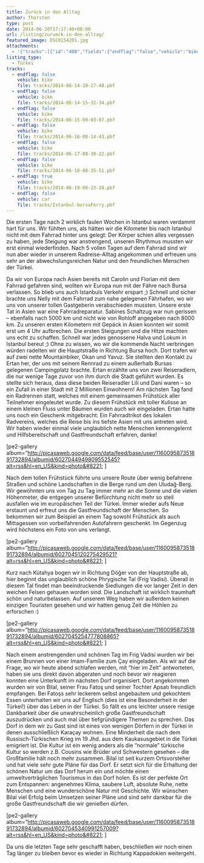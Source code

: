 ```yaml
---
title: Zurück in den Alltag
author: Thorsten
type: post
date: 2014-06-20T17:17:40+00:00
url: /listing/zurueck-in-den-alltag/
featured_image: DSC0154201.jpg
attachments:
  - '{"tracks":[{"id":"400","fields":{"endflag":"false","vehicle":"bike"}},{"id":"401","fields":{"endflag":"false","vehicle":"bike"}},{"id":"402","fields":{"endflag":"false","vehicle":"bike"}},{"id":"403","fields":{"endflag":"false","vehicle":"bike"}},{"id":"405","fields":{"endflag":"false","vehicle":"bike"}},{"id":"406","fields":{"endflag":"false","vehicle":"bike"}},{"id":"407","fields":{"endflag":"true","vehicle":"bike"}},{"id":"408","fields":{"endflag":"false","vehicle":"car"}}]}'
listing_type:
  - Türkei
tracks:
  - endflag: false
    vehicle: bike
    file: tracks/2014-06-14-10-27-48.pbf
  - endflag: false
    vehicle: bike
    file: tracks/2014-06-14-15-32-34.pbf
  - endflag: false
    vehicle: bike
    file: tracks/2014-06-15-09-03-07.pbf
  - endflag: false
    vehicle: bike
    file: tracks/2014-06-16-08-14-43.pbf
  - endflag: false
    vehicle: bike
    file: tracks/2014-06-17-08-30-22.pbf
  - endflag: false
    vehicle: bike
    file: tracks/2014-06-18-08-35-51.pbf
  - endflag: true
    vehicle: bike
    file: tracks/2014-06-19-08-23-24.pbf
  - endflag: false
    vehicle: car
    file: tracks/Istanbul-bursaFerry.pbf
---
```

Die ersten Tage nach 2 wirklich faulen Wochen in Istanbul waren verdammt hart für uns. Wir fühlten uns, als hätten wir die Kilometer bis nach Istanbul nicht mit dem Fahrrad hinter uns gelegt: Der Körper schien alles vergessen zu haben, jede Steigung war anstrengend, unseren Rhythmus mussten wir erst einmal wiederfinden. Nach 5 vollen Tagen auf dem Fahrrad sind wir nun aber wieder in unserem Radreise-Alltag angekommen und erfreuen uns sehr an der abwechslungsreichen Natur und den freundlichen Menschen der Türkei.

Da wir von Europa nach Asien bereits mit Carolin und Florian mit dem Fahrrad gefahren sind, wollten wir Europa nun mit der Fähre nach Bursa verlassen. So blieb uns auch Istanbuls Verkehr erspart ;) Schnell und sicher brachte uns Nelly mit dem Fahrrad zum nahe gelegenen Fährhafen, wo wir uns von unserer tollen Gastgeberin verabschieden mussten. Unsere erste Tat in Asien war eine Fahrradreparatur. Sabines Schaltzug war nun gerissen &#8211; ebenfalls nach 5000 km und nicht wie von Rohloff angegeben nach 8000 km. Zu unseren ersten Kilometern mit Gepäck in Asien konnten wir somit erst um 4 Uhr aufbrechen. Die ersten Steigungen und die Hitze machten uns echt zu schaffen. Schnell war jedes genossene Halva und Lokum in Istanbul bereut ;) Ohne zu wissen, wo wir die kommende Nacht verbringen würden radelten wir die Hauptstraße in Richtung Bursa hoch. Dort trafen wir auf zwei nette Mountainbiker, Okan und Yavuz. Sie stellten den Kontakt zu Ertan her, der uns mit seinem Rennrad zu einem außerhalb Bursas gelegenen Campingplatz brachte. Ertan erzählte uns von zwei Reiseradlern, die nur wenige Tage zuvor von ihm durch die Stadt geführt wurden. Es stellte sich heraus, dass diese beiden Reiseradler Lili und Dani waren &#8211; so ein Zufall in einer Stadt mit 2 Millionen Einwohnern! Am nächsten Tag fand ein Radrennen statt, welches mit einem gemeinsamen Frühstück aller Teilnehmer eingeleutet wurde. Zu diesem Frühstück mit toller Kulisse an einem kleinen Fluss unter Bäumen wurden auch wir eingeladen. Ertan hatte uns noch ein Geschenk mitgebracht: Ein Fahrradtrikot des lokalen Radvereins, welches die Reise bis ins tiefste Asien mit uns antreten wird. Wir haben wieder einmal viele unglaublich nette Menschen kennengelernt und Hilfsbereitschaft und Gastfreundschaft erfahren, danke!

[pe2-gallery album=&#8221;http://picasaweb.google.com/data/feed/base/user/116009587351891732894/albumid/6027044949809552545?alt=rss&hl=en_US&kind=photo&#8221; ]

Nach dem tollen Frühstück führte uns unsere Route über wenig befahrene Straßen und schöne Landschaften in die Berge rund um den Uludağ-Berg. Wir gewöhnten uns von Tag zu Tag immer mehr an die Sonne und die vielen Höhenmeter, die entgegen unserer Befürchtung nicht mehr so steil ausfallen wie im europäischen Teil der Türkei. Immer wieder aufs Neue erstaunt und erfreut uns die Gastfreundschaft der Menschen. So bekommen wir zum Beispiel an einem Tag sowohl Frühstück als auch Mittagessen von vorbeifahrenden Autofahrern geschenkt. Im Gegenzug wird höchstens ein Foto von uns verlangt.

[pe2-gallery album=&#8221;http://picasaweb.google.com/data/feed/base/user/116009587351891732894/albumid/6027045120275429521?alt=rss&hl=en_US&kind=photo&#8221; ]

Kurz nach Kütahya bogen wir in Richtung Döğer von der Hauptstraße ab, hier beginnt das unglaublich schöne Phrygische Tal (Frig Vadisi). Überall in diesem Tal findet man beeindruckende Siedlungen die vor langer Zeit in den weichen Felsen gehauen worden sind. Die Landschaft ist wirklich traumhaft schön und naturbelassen. Auf unserem Weg haben wir außerdem keinen einzigen Touristen gesehen und wir hatten genug Zeit die Höhlen zu erforschen :)

[pe2-gallery album=&#8221;http://picasaweb.google.com/data/feed/base/user/116009587351891732894/albumid/6027045254777808865?alt=rss&hl=en_US&kind=photo&#8221; ]

Nach einem anstrengenden und schönen Tag im Frig Vadisi wurden wir bei einem Brunnen von einer Imam-Familie zum Çay eingeladen. Als wir auf die Frage, wo wir heute abend schlafen werden, mit &#8220;hier im Zelt&#8221; antworteten, haben sie uns direkt davon abgeraten und noch bevor wir reagieren konnten eine Unterkunft im nächsten Dorf organisiert. Dort angekommen wurden wir von Bilal, seiner Frau Fatoş und seiner Tochter Apsatı freundlich empfangen. Bei Fatoşs sehr leckerem selbst angebautem und gekochtem Essen unterhalten wir uns auf Englisch (dies ist eine Besonderheit in der Türkei!) über das Leben in der Türkei. So fällt es uns leichter unsere riesige Dankbarkeit über die unwahrscheinlich große Gastfreundschaft auszudrücken und auch mal über tiefgründigere Themen zu sprechen. Das Dorf in dem wir zu Gast sind ist eines von wenigen Dörfern in der Türkei in denen ausschließlich Karaçay wohnen. Eine Minderheit die nach dem Russisch-Türkischen Krieg im 19 Jhd. aus dem Kaukasusgebiet in die Türkei emigriert ist. Die Kultur ist ein wenig anders als die &#8220;normale&#8221; türkische Kultur so werden z.B. Cousins wie Brüder und Schwestern gesehen &#8211; die Großfamilie hält noch mehr zusammen. Bilal ist seit kurzem Ortsvorsteher und hat viele sehr gute Pläne für das Dorf. Er setzt sich für die Erhaltung der schönen Natur um das Dorf herum ein und möchte einen umweltverträglichen Tourismus in das Dorf holen. Es ist der perfekte Ort zum Entspannen: angenehmes Klima, saubere Luft, absolute Ruhe, nette Menschen und eine wunderschöne Natur mit Geschichte. Wir wünschen Bilal viel Erfolg beim Umsetzen seiner Pläne und sind sehr dankbar für die große Gastfreundschaft die wir genießen dürfen.

[pe2-gallery album=&#8221;http://picasaweb.google.com/data/feed/base/user/116009587351891732894/albumid/6027045340991257009?alt=rss&hl=en_US&kind=photo&#8221; ]

Da uns die letzten Tage sehr geschafft haben, beschließen wir noch einen Tag länger zu bleiben bevor es wieder in Richtung Kappadokien weitergeht.